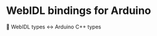 # WebIDL bindings for Arduino

🔩 WebIDL types ↔️ Arduino C++ types

<div align="center">

![]()

</div>
